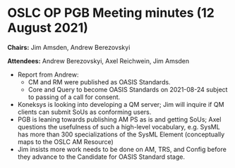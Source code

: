 # OSLC OP PGB Meeting minutes (12 August 2021)

**Chairs:** Jim Amsden, Andrew Berezovskyi

**Attendees:** Andrew Berezovskyi, Axel Reichwein, Jim Amsden

- Report from Andrew:
    - CM and RM were published as OASIS Standards.
    - Core and Query to become OASIS Standards on 2021-08-24 subject to passing of a call for consent.
- Koneksys is looking into developing a QM server; Jim will inquire if QM clients can submit SoUs as conforming users.
- PGB is leaning towards publishing AM PS as is and getting SoUs; Axel questions the usefulness of such a high-level vocabulary, e.g. SysML has more than 300 specializations of the SysML Element (conceptually maps to the OSLC AM Resource)
- Jim insists more work needs to be done on AM, TRS, and Config before they advance to the Candidate for OASIS Standard stage.
